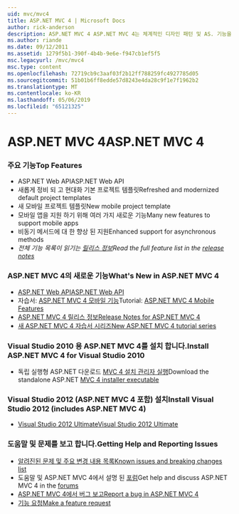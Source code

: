 ```yaml
---
uid: mvc/mvc4
title: ASP.NET MVC 4 | Microsoft Docs
author: rick-anderson
description: ASP.NET MVC 4 ASP.NET MVC 4는 체계적인 디자인 패턴 및 AS. 기능을 사용 하 여 확장성이 뛰어난 표준 기반 웹 응용 프로그램을 빌드하기 위한 프레임 워크...
ms.author: riande
ms.date: 09/12/2011
ms.assetid: 1279f5b1-390f-4b4b-9e6e-f947cb1ef5f5
msc.legacyurl: /mvc/mvc4
msc.type: content
ms.openlocfilehash: 72719cb9c3aaf03f2b12ff788259fc4927785d05
ms.sourcegitcommit: 51b01b6ff8edde57d8243e4da28c9f1e7f1962b2
ms.translationtype: MT
ms.contentlocale: ko-KR
ms.lasthandoff: 05/06/2019
ms.locfileid: "65121325"
---
```

# <a name="aspnet-mvc-4"></a><span data-ttu-id="6ad71-103">ASP.NET MVC 4</span><span class="sxs-lookup"><span data-stu-id="6ad71-103">ASP.NET MVC 4</span></span>

### <a name="top-features"></a><span data-ttu-id="6ad71-104">주요 기능</span><span class="sxs-lookup"><span data-stu-id="6ad71-104">Top Features</span></span>

- <span data-ttu-id="6ad71-105">ASP.NET Web API</span><span class="sxs-lookup"><span data-stu-id="6ad71-105">ASP.NET Web API</span></span>
- <span data-ttu-id="6ad71-106">새롭게 정비 되 고 현대화 기본 프로젝트 템플릿</span><span class="sxs-lookup"><span data-stu-id="6ad71-106">Refreshed and modernized default project templates</span></span>
- <span data-ttu-id="6ad71-107">새 모바일 프로젝트 템플릿</span><span class="sxs-lookup"><span data-stu-id="6ad71-107">New mobile project template</span></span>
- <span data-ttu-id="6ad71-108">모바일 앱을 지원 하기 위해 여러 가지 새로운 기능</span><span class="sxs-lookup"><span data-stu-id="6ad71-108">Many new features to support mobile apps</span></span>
- <span data-ttu-id="6ad71-109">비동기 메서드에 대 한 향상 된 지원</span><span class="sxs-lookup"><span data-stu-id="6ad71-109">Enhanced support for asynchronous methods</span></span>
- <span data-ttu-id="6ad71-110">*전체 기능 목록이 읽기는 [릴리스 정보](../whitepapers/mvc4-release-notes.md)*</span><span class="sxs-lookup"><span data-stu-id="6ad71-110">*Read the full feature list in the [release notes](../whitepapers/mvc4-release-notes.md)*</span></span>

### <a name="whats-new-in-aspnet-mvc-4"></a><span data-ttu-id="6ad71-111">ASP.NET MVC 4의 새로운 기능</span><span class="sxs-lookup"><span data-stu-id="6ad71-111">What's New in ASP.NET MVC 4</span></span>

- [<span data-ttu-id="6ad71-112">ASP.NET Web API</span><span class="sxs-lookup"><span data-stu-id="6ad71-112">ASP.NET Web API</span></span>](../web-api/index.md)
- <span data-ttu-id="6ad71-113">자습서: [ASP.NET MVC 4 모바일 기능](overview/older-versions/aspnet-mvc-4-mobile-features.md)</span><span class="sxs-lookup"><span data-stu-id="6ad71-113">Tutorial: [ASP.NET MVC 4 Mobile Features](overview/older-versions/aspnet-mvc-4-mobile-features.md)</span></span>
- [<span data-ttu-id="6ad71-114">ASP.NET MVC 4 릴리스 정보</span><span class="sxs-lookup"><span data-stu-id="6ad71-114">Release Notes for ASP.NET MVC 4</span></span>](../whitepapers/mvc4-release-notes.md)
- [<span data-ttu-id="6ad71-115">새 ASP.NET MVC 4 자습서 시리즈</span><span class="sxs-lookup"><span data-stu-id="6ad71-115">New ASP.NET MVC 4 tutorial series</span></span>](overview/older-versions/getting-started-with-aspnet-mvc4/intro-to-aspnet-mvc-4.md)

### <a name="install-aspnet-mvc-4-for-visual-studio-2010"></a><span data-ttu-id="6ad71-116">Visual Studio 2010 용 ASP.NET MVC 4를 설치 합니다.</span><span class="sxs-lookup"><span data-stu-id="6ad71-116">Install ASP.NET MVC 4 for Visual Studio 2010</span></span>

- <span data-ttu-id="6ad71-117">독립 실행형 ASP.NET 다운로드 [MVC 4 설치 관리자 실행](https://www.microsoft.com/download/details.aspx?id=30683)</span><span class="sxs-lookup"><span data-stu-id="6ad71-117">Download the standalone ASP.NET [MVC 4 installer executable](https://www.microsoft.com/download/details.aspx?id=30683)</span></span>

### <a name="install-visual-studio-2012-includes-aspnet-mvc-4"></a><span data-ttu-id="6ad71-118">Visual Studio 2012 (ASP.NET MVC 4 포함) 설치</span><span class="sxs-lookup"><span data-stu-id="6ad71-118">Install Visual Studio 2012 (includes ASP.NET MVC 4)</span></span>

- [<span data-ttu-id="6ad71-119">Visual Studio 2012 Ultimate</span><span class="sxs-lookup"><span data-stu-id="6ad71-119">Visual Studio 2012 Ultimate</span></span>](https://go.microsoft.com/fwlink/?linkid=247148)

### <a name="getting-help-and-reporting-issues"></a><span data-ttu-id="6ad71-120">도움말 및 문제를 보고 합니다.</span><span class="sxs-lookup"><span data-stu-id="6ad71-120">Getting Help and Reporting Issues</span></span>

- [<span data-ttu-id="6ad71-121">알려진된 문제 및 주요 변경 내용 목록</span><span class="sxs-lookup"><span data-stu-id="6ad71-121">Known issues and breaking changes list</span></span>](../whitepapers/mvc4-release-notes.md#_Toc303253815)
- <span data-ttu-id="6ad71-122">도움말 및 ASP.NET MVC 4에서 설명 된 [포럼](https://forums.asp.net/1146.aspx)</span><span class="sxs-lookup"><span data-stu-id="6ad71-122">Get help and discuss ASP.NET MVC 4 in the [forums](https://forums.asp.net/1146.aspx)</span></span>
- [<span data-ttu-id="6ad71-123">ASP.NET MVC 4에서 버그 보고</span><span class="sxs-lookup"><span data-stu-id="6ad71-123">Report a bug in ASP.NET MVC 4</span></span>](https://github.com/aspnet/AspNetWebStack/issues)
- [<span data-ttu-id="6ad71-124">기능 요청</span><span class="sxs-lookup"><span data-stu-id="6ad71-124">Make a feature request</span></span>](http://aspnet.uservoice.com/forums/41201-asp-net-mvc)
